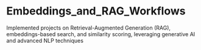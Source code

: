 # Embeddings_and_RAG_Workflows
Implemented projects on Retrieval-Augmented Generation (RAG), embeddings-based search, and similarity scoring, leveraging generative AI and advanced NLP techniques
